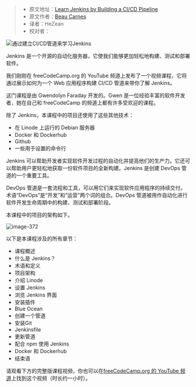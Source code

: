 > -  原文地址：[Learn Jenkins by Building a CI/CD Pipeline](https://www.freecodecamp.org/news/learn-jenkins-by-building-a-ci-cd-pipeline/)
> -  原文作者：[Beau Carnes](https://www.freecodecamp.org/news/author/beau/)
> -  译者：HeZean
> -  校对者：

![通过建立CI/CD管道来学习Jenkins](https://www.freecodecamp.org/news/content/images/size/w2000/2022/09/jenkins.png)

Jenkins 是一个开源的自动化服务器，它使我们能够更加轻松地构建、测试和部署软件。

我们刚刚在 freeCodeCamp.org 的 YouTube 频道上发布了一个视频课程，它将通过展示如何为一个 Web 应用程序构建 CI/CD 管道来带你了解 Jenkins。

这门课程是由 Gwendolyn Faraday 开发的。Gwen 是一位经验丰富的软件开发者，她在自己和 freeCodeCamp 的频道上都有许多受欢迎的课程。

除了 Jenkins，本课程中的项目还使用了这些其他技术：

- 在 Linode 上运行的 Debian 服务器
- Docker 和 Dockerhub
- Github
- 一些用于设置的命令行

Jenkins 可以帮助开发者实现软件开发过程的自动化并提高他们的生产力。它还可以帮助用户更轻松地获取一份软件项目的全新构建。Jenkins 是创建 DevOps 管道的一个重要工具。

DevOps 管道是一套流程和工具，可以用它们来实现软件应用程序的持续交付。术语“DevOps”是“开发”和“运营”两个词的组合。DevOps 管道被用作自动化进行软件开发生命周期中的构建、测试和部署阶段。

本课程中的项目的架构如下。

![image-372](https://www.freecodecamp.org/news/content/images/2022/09/image-372.png)

以下是本课程涉及的所有章节：

- 课程概述
- 什么是 Jenkins？
- 术语和定义
- 项目架构
- 介绍 Linode
- 设置 Jenkins
- 浏览 Jenkins 界面
- 安装插件
- Blue Ocean
- 创建一个管道
- 安装Git
- Jenkinsfile
- 更新管道
- 配合 npm 使用 Jenkins
- Docker 和 Dockerhub
- 结束语

请观看下方的完整版课程视频，你也可以在[freeCodeCamp.org 的 YouTube 频道](https://www.youtube.com/watch?v=f4idgaq2VqA)上找到这个视频（时长约一小时）。

